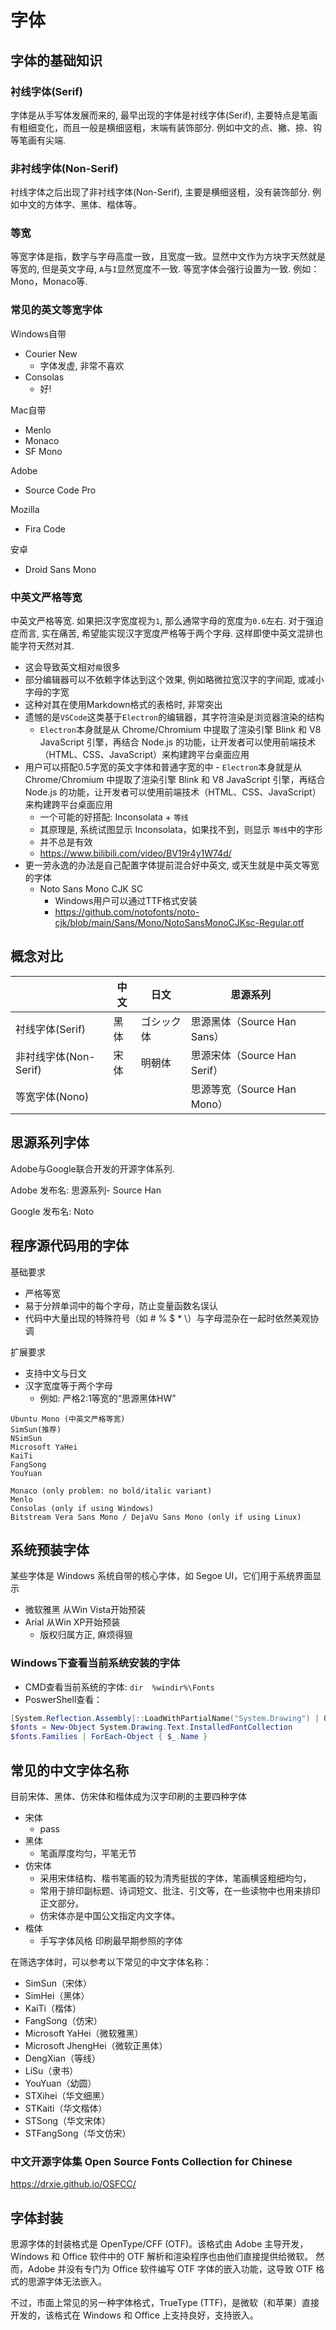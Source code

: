 #  字体

## 字体的基础知识

### 衬线字体(Serif)
字体是从手写体发展而来的, 最早出现的字体是衬线字体(Serif), 主要特点是笔画有粗细变化，而且一般是横细竖粗，末端有装饰部分. 例如中文的点、撇、捺、钩等笔画有尖端.

### 非衬线字体(Non-Serif)
衬线字体之后出现了非衬线字体(Non-Serif), 主要是横细竖粗，没有装饰部分. 例如中文的方体字、黑体、楷体等。

### 等宽
等宽字体是指，数字与字母高度一致，且宽度一致。显然中文作为方块字天然就是等宽的, 但是英文字母, `A`与`I`显然宽度不一致. 等宽字体会强行设置为一致. 例如：Mono，Monaco等. 

### 常见的英文等宽字体
Windows自带
- Courier New
  - 字体发虚, 非常不喜欢
- Consolas
  - 好!

Mac自带
- Menlo
- Monaco
- SF Mono

Adobe
-  Source Code Pro

Mozilla
- Fira Code

安卓
- Droid Sans Mono
### 中英文严格等宽
中英文严格等宽. 如果把汉字宽度视为`1`, 那么通常字母的宽度为`0.6`左右. 对于强迫症而言, 实在痛苦, 希望能实现汉字宽度严格等于两个字母. 这样即使中英文混排也能字符天然对其.
- 这会导致英文相对`瘦`很多
- 部分编辑器可以不依赖字体达到这个效果, 例如略微拉宽汉字的字间距, 或减小字母的字宽
- 这种对其在使用Markdown格式的表格时, 非常突出
- 遗憾的是`VSCode`这类基于`Electron`的编辑器，其字符渲染是浏览器渲染的结构
  - `Electron`本身就是从 Chrome/Chromium 中提取了渲染引擎 Blink 和 V8 JavaScript 引擎，再结合 Node.js 的功能，让开发者可以使用前端技术（HTML、CSS、JavaScript）来构建跨平台桌面应用
- 用户可以搭配0.5字宽的英文字体和普通字宽的中  - `Electron`本身就是从 Chrome/Chromium 中提取了渲染引擎 Blink 和 V8 JavaScript 引擎，再结合 Node.js 的功能，让开发者可以使用前端技术（HTML、CSS、JavaScript）来构建跨平台桌面应用 
  - 一个可能的好搭配: Inconsolata + `等线`
  - 其原理是, 系统试图显示 Inconsolata，如果找不到，则显示 `等线`中的字形
  - 并不总是有效
  - https://www.bilibili.com/video/BV19r4y1W74d/
- 更一劳永逸的办法是自己配置字体提前混合好中英文, 或天生就是中英文等宽的字体
  - Noto Sans Mono CJK SC
    - Windows用户可以通过TTF格式安装
    - https://github.com/notofonts/noto-cjk/blob/main/Sans/Mono/NotoSansMonoCJKsc-Regular.otf

## 概念对比
|                       | 中文 | 日文       | 思源系列                     |   |
|-----------------------|------|------------|------------------------------|---|
| 衬线字体(Serif)       | 黑体 | ゴシック体 | 思源黑体（Source Han Sans）  |   |
| 非衬线字体(Non-Serif) | 宋体 | 明朝体     | 思源宋体（Source Han Serif） |   |
| 等宽字体(Nono)        |      |            | 思源等宽（Source Han Mono）  |   |

## 思源系列字体

Adobe与Google联合开发的开源字体系列.

Adobe 发布名: 思源系列- Source Han

Google 发布名: Noto
## 程序源代码用的字体
基础要求
- 严格等宽
- 易于分辨单词中的每个字母，防止变量函数名误认
- 代码中大量出现的特殊符号（如 # % $ * \）与字母混杂在一起时依然美观协调

扩展要求
- 支持中文与日文
- 汉字宽度等于两个字母
  - 例如: 严格2:1等宽的“思源黑体HW”

```
Ubuntu Mono (中英文严格等宽)
SimSun(推荐)
NSimSun
Microsoft YaHei
KaiTi
FangSong
YouYuan

Monaco (only problem: no bold/italic variant)
Menlo
Consolas (only if using Windows)
Bitstream Vera Sans Mono / DejaVu Sans Mono (only if using Linux)
```


## 系统预装字体

某些字体是 Windows 系统自带的核心字体，如 Segoe UI，它们用于系统界面显示
- 微软雅黑 从Win Vista开始预装
- Arial 从Win XP开始预装
  - 版权归属方正, 麻烦得狠

### Windows下查看当前系统安装的字体

- CMD查看当前系统的字体: `dir  %windir%\Fonts`
- PoswerShell查看：
```PowerShell
[System.Reflection.Assembly]::LoadWithPartialName("System.Drawing") | Out-Null
$fonts = New-Object System.Drawing.Text.InstalledFontCollection
$fonts.Families | ForEach-Object { $_.Name }
```

## 常见的中文字体名称

目前宋体、黑体、仿宋体和楷体成为汉字印刷的主要四种字体
- 宋体
  - pass
- 黑体
  - 笔画厚度均匀，平笔无节
- 仿宋体
  - 采用宋体结构、楷书笔画的较为清秀挺拔的字体，笔画横竖粗细均匀，
  - 常用于排印副标题、诗词短文、批注、引文等，在一些读物中也用来排印正文部分。
  - 仿宋体亦是中国公文指定内文字体。
- 楷体
  - 手写字体风格 印刷最早期参照的字体

在筛选字体时，可以参考以下常见的中文字体名称：

- SimSun（宋体）
- SimHei（黑体）
- KaiTi（楷体）
- FangSong（仿宋）
- Microsoft YaHei（微软雅黑）
- Microsoft JhengHei（微软正黑体）
- DengXian（等线）
- LiSu（隶书）
- YouYuan（幼圆）
- STXihei（华文细黑）
- STKaiti（华文楷体）
- STSong（华文宋体）
- STFangSong（华文仿宋）

### 中文开源字体集 Open Source Fonts Collection for Chinese

https://drxie.github.io/OSFCC/


## 字体封装

思源字体的封装格式是 OpenType/CFF (OTF)。该格式由 Adobe 主导开发，Windows 和 Office 软件中的 OTF 解析和渲染程序也由他们直接提供给微软。
然而，Adobe 并没有专门为 Office 软件编写 OTF 字体的嵌入功能，这导致 OTF 格式的思源字体无法嵌入。

不过，市面上常见的另一种字体格式，TrueType (TTF)，是微软（和苹果）直接开发的，该格式在 Windows 和 Office 上支持良好，支持嵌入。